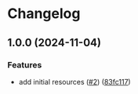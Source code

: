 # Changelog

## 1.0.0 (2024-11-04)


### Features

* add initial resources ([#2](https://github.com/CloudNationHQ/terraform-azure-eg/issues/2)) ([83fc117](https://github.com/CloudNationHQ/terraform-azure-eg/commit/83fc117123050591436b8ee5831427a5978079e8))
